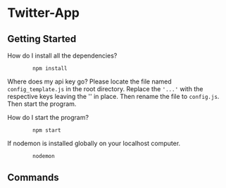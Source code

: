 # Twitter-App

## Getting Started
How do I install all the dependencies?
```
		npm install 
```
Where does my api key go?
Please locate the file named `config_template.js` in the root directory. 
Replace the `'...'` with the respective keys leaving the '' in place. 
Then rename the file to `config.js`.
Then start the program.
 
 How do I start the program?
```
		npm start 
```
 If nodemon is installed globally on your localhost computer.
```
		nodemon 
```
## Commands